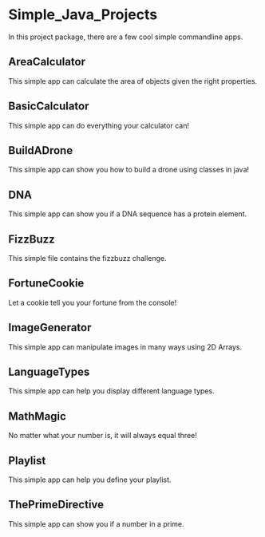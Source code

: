 # Simple_Java_Projects
 In this project package, there are a few cool simple commandline apps.

## AreaCalculator
This simple app can calculate the area of objects given the right properties.

## BasicCalculator
This simple app can do everything your calculator can!

## BuildADrone
This simple app can show you how to build a drone using classes in java!

## DNA
This simple app can show you if a DNA sequence has a protein element.

## FizzBuzz
This simple file contains the fizzbuzz challenge.

## FortuneCookie
Let a cookie tell you your fortune from the console!

## ImageGenerator
This simple app can manipulate images in many ways using 2D Arrays.

## LanguageTypes
This simple app can help you display different language types.

## MathMagic
No matter what your number is, it will always equal three!

## Playlist
This simple app can help you define your playlist.

## ThePrimeDirective
This simple app can show you if a number in a prime.